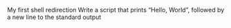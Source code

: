 My first shell redirection
Write a script that prints “Hello, World”, followed by a new line to the standard output
